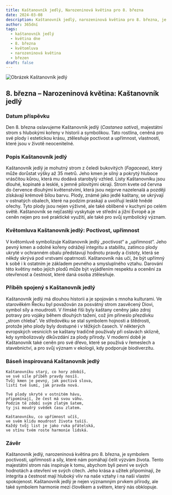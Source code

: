 ```yaml
---
title: Kaštanovník jedlý, Narozeninová květina pro 8. března
date: 2024-03-08
description: Kaštanovník jedlý, narozeninová květina pro 8. března, je symbolem Poctivost, upřímnost. Objevte její jedinečný význam, fascinující příběhy a poezii, která oslavuje její krásu.
author: 365dní
tags:
  - kaštanovník jedlý
  - květina dne
  - 8. března
  - květomluva
  - narozeninová květina
  - březen
draft: false
---
```


![Obrázek Kaštanovník jedlý](https://cdn.pixabay.com/photo/2019/05/22/20/54/chestnut-blossom-4222522_1280.jpg#center)


## 8. března – Narozeninová květina: Kaštanovník jedlý

### Datum příspěvku

Den 8. března oslavujeme Kaštanovník jedlý (_Castanea sativa_), majestátní strom s hlubokými kořeny v historii a symbolikou. Tato rostlina, ceněná pro své plody i estetickou krásu, ztělesňuje poctivost a upřímnost, vlastnosti, které jsou v životě neocenitelné.

### Popis Kaštanovník jedlý

Kaštanovník jedlý je mohutný strom z čeledi bukovitých (_Fagaceae_), který může dorůstat výšky až 35 metrů. Jeho kmen je silný a pokrytý hluboce vrásčitou kůrou, která mu dodává starobylý vzhled. Listy Kaštanovníku jsou dlouhé, kopinaté a lesklé, s jemně pilovitými okraji. Strom kvete od června do července dlouhými květenstvími, která jsou nejprve nazelenalá a později získávají krémově bílou barvu. Plody, známé jako jedlé kaštany, se ukrývají v ostnatých obalech, které na podzim praskají a uvolňují lesklé hnědé ořechy. Tyto plody jsou nejen výživné, ale také oblíbené v kuchyni po celém světě. Kaštanovník se nejčastěji vyskytuje ve střední a jižní Evropě a je ceněn nejen pro své praktické využití, ale také pro svůj symbolický význam.

### Květomluva Kaštanovník jedlý: Poctivost, upřímnost

V květomluvě symbolizuje Kaštanovník jedlý „poctivost“ a „upřímnost“. Jeho pevný kmen a odolné kořeny odrážejí integritu a stabilitu, zatímco plody ukryté v ochranném obalu představují hodnotu pravdy a čistoty, která se někdy skrývá pod vrstvami opatrnosti. Kaštanovník nás učí, že být upřímný k sobě i k ostatním je základem pevného a smysluplného vztahu. Darování této květiny nebo jejích plodů může být vyjádřením respektu a ocenění za otevřenost a čestnost, které daná osoba ztělesňuje.

### Příběh spojený s Kaštanovník jedlý

Kaštanovník jedlý má dlouhou historii a je spojován s mnoha kulturami. Ve starověkém Řecku byl považován za posvátný strom zasvěcený Diovi, symbol síly a moudrosti. V římské říši byly kaštany ceněny jako zdroj potravy pro vojáky během dlouhých tažení, což jim přineslo přezdívku „strom chleba“. Ve středověku se stal symbolem hojnosti a štědrosti, protože jeho plody byly dostupné i v těžkých časech. V některých evropských vesnicích se kaštany tradičně používaly při oslavách sklizně, kdy symbolizovaly díkůvzdání za plody přírody. V moderní době je Kaštanovník také ceněn pro své dřevo, které se používá v řemeslech a stavebnictví, a pro svůj význam v ekologii, kdy podporuje biodiverzitu.

### Báseň inspirovaná Kaštanovník jedlý

```
Kaštanovníku starý, co hory zdobíš,  
ve své síle příběh pravdy nosíš.  
Tvůj kmen je pevný, jak poctivá slova,  
listí tvé šumí, jak pravda nová.

Tvé plody skryté v ostnitém hávu,  
připomínají, že čest má svou váhu.  
Podzim tě zdobí svým zlatým šatem,  
ty jsi moudrý svědek času zlatem.

Kaštanovníku, co upřímnost učíš,  
ve svém klidu moudrost života tušíš.  
Každý tvůj list je jako ruka přátelská,  
ve stínu tvém roste harmonie lidská.
```

### Závěr

Kaštanovník jedlý, narozeninová květina pro 8. března, je symbolem poctivosti, upřímnosti a síly, které nám pomáhají čelit výzvám života. Tento majestátní strom nás inspiruje k tomu, abychom byli pevní ve svých hodnotách a otevření ve svých citech. Jeho krása a užitek připomínají, že integrita a čestnost mají hluboký vliv na naše vztahy i na naši vlastní spokojenost. Kaštanovník jedlý je nejen významným prvkem přírody, ale také symbolem harmonie mezi člověkem a světem, který nás obklopuje.